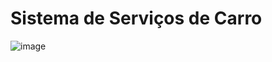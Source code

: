 # Sistema de Serviços de Carro


![image](https://github.com/user-attachments/assets/e3fe3780-5094-4092-a4bc-19e86e5b19df)




